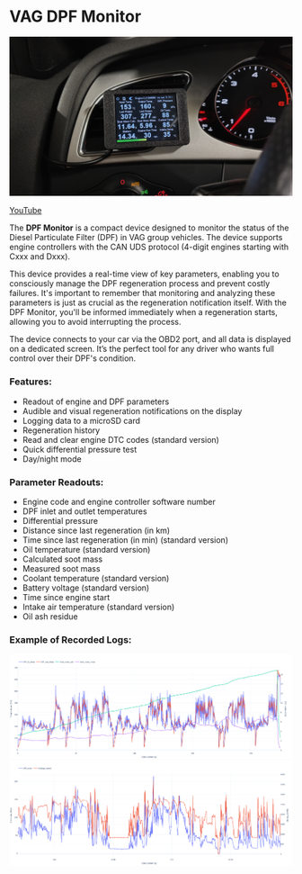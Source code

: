 # VAG DPF Monitor

![left vent mount](documentation/standard-version/images/left_vent_mount.jpg)

[YouTube](https://youtu.be/WaTfjSRMaVM?si=2cajSNzQjHToZ489)

The __DPF Monitor__ is a compact device designed to monitor the status of the Diesel Particulate Filter (DPF) in VAG group vehicles. The device supports engine controllers with the CAN UDS protocol (4-digit engines starting with Cxxx and Dxxx).

This device provides a real-time view of key parameters, enabling you to consciously manage the DPF regeneration process and prevent costly failures. It's important to remember that monitoring and analyzing these parameters is just as crucial as the regeneration notification itself. With the DPF Monitor, you'll be informed immediately when a regeneration starts, allowing you to avoid interrupting the process.

The device connects to your car via the OBD2 port, and all data is displayed on a dedicated screen. It’s the perfect tool for any driver who wants full control over their DPF's condition.

### Features:
- Readout of engine and DPF parameters
- Audible and visual regeneration notifications on the display
- Logging data to a microSD card
- Regeneration history
- Read and clear engine DTC codes (standard version)
- Quick differential pressure test
- Day/night mode

### Parameter Readouts:
- Engine code and engine controller software number
- DPF inlet and outlet temperatures
- Differential pressure
- Distance since last regeneration (in km)
- Time since last regeneration (in min) (standard version)
- Oil temperature (standard version)
- Calculated soot mass
- Measured soot mass
- Coolant temperature (standard version)
- Battery voltage (standard version)
- Time since engine start
- Intake air temperature (standard version)
- Oil ash residue

### Example of Recorded Logs:

![log1](documentation/standard-version/images/log1.png)
![log2](documentation/standard-version/images/log2.png)

